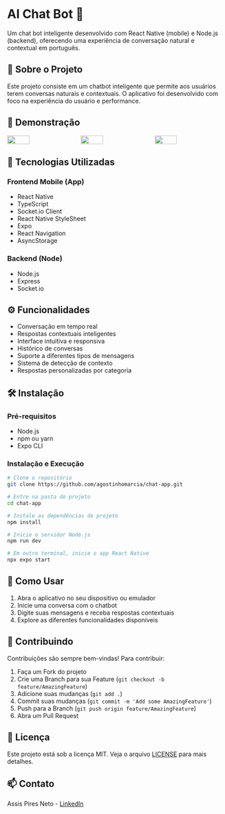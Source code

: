 # AI Chat Bot 🤖

Um chat bot inteligente desenvolvido com React Native (mobile) e Node.js (backend), oferecendo uma experiência de conversação natural e contextual em português.

## 📱 Sobre o Projeto

Este projeto consiste em um chatbot inteligente que permite aos usuários terem conversas naturais e contextuais. O aplicativo foi desenvolvido com foco na experiência do usuário e performance.

## 🎥 Demonstração

<div style="display: flex; justify-content: space-between; gap: 10px;">
  <img src="https://i.giphy.com/media/v1.Y2lkPTc5MGI3NjExczczeHdxbW1nemw5MW9hMGE1b3JlOTQzY29jbDc1Zzh2eDJmeWEwaCZlcD12MV9pbnRlcm5hbF9naWZfYnlfaWQmY3Q9Zw/W48EznSo5DE1bxkUAP/giphy.gif" width="32%" />
  <img src="https://i.giphy.com/media/v1.Y2lkPTc5MGI3NjExM2ZlM3F0a3Nzbm10bmo4cTloYWU1eGRnN3djbmpqZGRvMTI0OHZ6dCZlcD12MV9pbnRlcm5hbF9naWZfYnlfaWQmY3Q9Zw/STp42cacidLSQCbrfR/giphy.gif" width="32%" />
  <img src="https://i.giphy.com/media/v1.Y2lkPTc5MGI3NjExcGZjaXllcW94NDBzeGJ4eGxsNHV4NHZleDJhc2h3eW82djZuZWtmZiZlcD12MV9pbnRlcm5hbF9naWZfYnlfaWQmY3Q9Zw/11xvWQmdjKP5Evl7Zy/giphy.gif" width="32%" />
</div>

## 🚀 Tecnologias Utilizadas

### Frontend Mobile (App)

- React Native
- TypeScript
- Socket.io Client
- React Native StyleSheet
- Expo
- React Navigation
- AsyncStorage

### Backend (Node)

- Node.js
- Express
- Socket.io

## ⚙️ Funcionalidades

- Conversação em tempo real
- Respostas contextuais inteligentes
- Interface intuitiva e responsiva
- Histórico de conversas
- Suporte a diferentes tipos de mensagens
- Sistema de detecção de contexto
- Respostas personalizadas por categoria

## 🛠️ Instalação

### Pré-requisitos

- Node.js
- npm ou yarn
- Expo CLI

### Instalação e Execução

```bash
# Clone o repositório
git clone https://github.com/agostinhomarcia/chat-app.git

# Entre na pasta do projeto
cd chat-app

# Instale as dependências do projeto
npm install

# Inicie o servidor Node.js
npm run dev

# Em outro terminal, inicie o app React Native
npx expo start
```

## 📱 Como Usar

1. Abra o aplicativo no seu dispositivo ou emulador
2. Inicie uma conversa com o chatbot
3. Digite suas mensagens e receba respostas contextuais
4. Explore as diferentes funcionalidades disponíveis

## 🤝 Contribuindo

Contribuições são sempre bem-vindas! Para contribuir:

1. Faça um Fork do projeto
2. Crie uma Branch para sua Feature (`git checkout -b feature/AmazingFeature`)
3. Adicione suas mudanças (`git add .`)
4. Commit suas mudanças (`git commit -m 'Add some AmazingFeature'`)
5. Push para a Branch (`git push origin feature/AmazingFeature`)
6. Abra um Pull Request

## 📝 Licença

Este projeto está sob a licença MIT. Veja o arquivo [LICENSE](LICENSE) para mais detalhes.

## 📫 Contato

Assis Pires Neto - [LinkedIn](https://www.linkedin.com/in/assis-pires-neto/)
